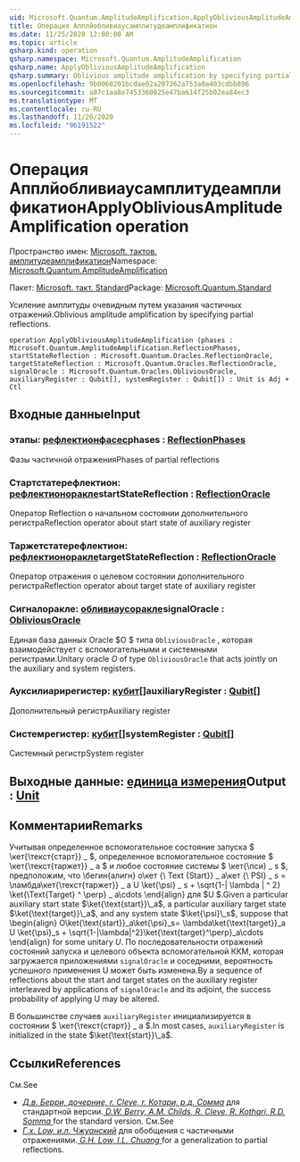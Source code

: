 ```yaml
---
uid: Microsoft.Quantum.AmplitudeAmplification.ApplyObliviousAmplitudeAmplification
title: Операция Апплйобливиаусамплитудеамплификатион
ms.date: 11/25/2020 12:00:00 AM
ms.topic: article
qsharp.kind: operation
qsharp.namespace: Microsoft.Quantum.AmplitudeAmplification
qsharp.name: ApplyObliviousAmplitudeAmplification
qsharp.summary: Oblivious amplitude amplification by specifying partial reflections.
ms.openlocfilehash: 9b0060201bcdae02a207362a753a0a403cdbb896
ms.sourcegitcommit: a87c1aa8e7453360025e47ba614f25b02ea84ec3
ms.translationtype: MT
ms.contentlocale: ru-RU
ms.lasthandoff: 11/26/2020
ms.locfileid: "96191522"
---
```

# <a name="applyobliviousamplitudeamplification-operation"></a><span data-ttu-id="afd1d-102">Операция Апплйобливиаусамплитудеамплификатион</span><span class="sxs-lookup"><span data-stu-id="afd1d-102">ApplyObliviousAmplitudeAmplification operation</span></span>

<span data-ttu-id="afd1d-103">Пространство имен: [Microsoft. тактов. амплитудеамплификатион](xref:Microsoft.Quantum.AmplitudeAmplification)</span><span class="sxs-lookup"><span data-stu-id="afd1d-103">Namespace: [Microsoft.Quantum.AmplitudeAmplification](xref:Microsoft.Quantum.AmplitudeAmplification)</span></span>

<span data-ttu-id="afd1d-104">Пакет: [Microsoft. такт. Standard](https://nuget.org/packages/Microsoft.Quantum.Standard)</span><span class="sxs-lookup"><span data-stu-id="afd1d-104">Package: [Microsoft.Quantum.Standard](https://nuget.org/packages/Microsoft.Quantum.Standard)</span></span>


<span data-ttu-id="afd1d-105">Усиление амплитуды очевидным путем указания частичных отражений.</span><span class="sxs-lookup"><span data-stu-id="afd1d-105">Oblivious amplitude amplification by specifying partial reflections.</span></span>

```qsharp
operation ApplyObliviousAmplitudeAmplification (phases : Microsoft.Quantum.AmplitudeAmplification.ReflectionPhases, startStateReflection : Microsoft.Quantum.Oracles.ReflectionOracle, targetStateReflection : Microsoft.Quantum.Oracles.ReflectionOracle, signalOracle : Microsoft.Quantum.Oracles.ObliviousOracle, auxiliaryRegister : Qubit[], systemRegister : Qubit[]) : Unit is Adj + Ctl
```


## <a name="input"></a><span data-ttu-id="afd1d-106">Входные данные</span><span class="sxs-lookup"><span data-stu-id="afd1d-106">Input</span></span>

### <a name="phases--reflectionphases"></a><span data-ttu-id="afd1d-107">этапы: [рефлектионфасес](xref:Microsoft.Quantum.AmplitudeAmplification.ReflectionPhases)</span><span class="sxs-lookup"><span data-stu-id="afd1d-107">phases : [ReflectionPhases](xref:Microsoft.Quantum.AmplitudeAmplification.ReflectionPhases)</span></span>

<span data-ttu-id="afd1d-108">Фазы частичной отражения</span><span class="sxs-lookup"><span data-stu-id="afd1d-108">Phases of partial reflections</span></span>


### <a name="startstatereflection--reflectionoracle"></a><span data-ttu-id="afd1d-109">Стартстатерефлектион: [рефлектионоракле](xref:Microsoft.Quantum.Oracles.ReflectionOracle)</span><span class="sxs-lookup"><span data-stu-id="afd1d-109">startStateReflection : [ReflectionOracle](xref:Microsoft.Quantum.Oracles.ReflectionOracle)</span></span>

<span data-ttu-id="afd1d-110">Оператор Reflection о начальном состоянии дополнительного регистра</span><span class="sxs-lookup"><span data-stu-id="afd1d-110">Reflection operator about start state of auxiliary register</span></span>


### <a name="targetstatereflection--reflectionoracle"></a><span data-ttu-id="afd1d-111">Таржетстатерефлектион: [рефлектионоракле](xref:Microsoft.Quantum.Oracles.ReflectionOracle)</span><span class="sxs-lookup"><span data-stu-id="afd1d-111">targetStateReflection : [ReflectionOracle](xref:Microsoft.Quantum.Oracles.ReflectionOracle)</span></span>

<span data-ttu-id="afd1d-112">Оператор отражения о целевом состоянии дополнительного регистра</span><span class="sxs-lookup"><span data-stu-id="afd1d-112">Reflection operator about target state of auxiliary register</span></span>


### <a name="signaloracle--obliviousoracle"></a><span data-ttu-id="afd1d-113">Сигналоракле: [обливиаусоракле](xref:Microsoft.Quantum.Oracles.ObliviousOracle)</span><span class="sxs-lookup"><span data-stu-id="afd1d-113">signalOracle : [ObliviousOracle](xref:Microsoft.Quantum.Oracles.ObliviousOracle)</span></span>

<span data-ttu-id="afd1d-114">Единая база данных Oracle $O $ типа `ObliviousOracle` , которая взаимодействует с вспомогательными и системными регистрами.</span><span class="sxs-lookup"><span data-stu-id="afd1d-114">Unitary oracle $O$ of type `ObliviousOracle` that acts jointly on the auxiliary and system registers.</span></span>


### <a name="auxiliaryregister--qubit"></a><span data-ttu-id="afd1d-115">Ауксилиарирегистер: [кубит](xref:microsoft.quantum.lang-ref.qubit)[]</span><span class="sxs-lookup"><span data-stu-id="afd1d-115">auxiliaryRegister : [Qubit](xref:microsoft.quantum.lang-ref.qubit)[]</span></span>

<span data-ttu-id="afd1d-116">Дополнительный регистр</span><span class="sxs-lookup"><span data-stu-id="afd1d-116">Auxiliary register</span></span>


### <a name="systemregister--qubit"></a><span data-ttu-id="afd1d-117">Системрегистер: [кубит](xref:microsoft.quantum.lang-ref.qubit)[]</span><span class="sxs-lookup"><span data-stu-id="afd1d-117">systemRegister : [Qubit](xref:microsoft.quantum.lang-ref.qubit)[]</span></span>

<span data-ttu-id="afd1d-118">Системный регистр</span><span class="sxs-lookup"><span data-stu-id="afd1d-118">System register</span></span>



## <a name="output--unit"></a><span data-ttu-id="afd1d-119">Выходные данные: [единица измерения](xref:microsoft.quantum.lang-ref.unit)</span><span class="sxs-lookup"><span data-stu-id="afd1d-119">Output : [Unit](xref:microsoft.quantum.lang-ref.unit)</span></span>



## <a name="remarks"></a><span data-ttu-id="afd1d-120">Комментарии</span><span class="sxs-lookup"><span data-stu-id="afd1d-120">Remarks</span></span>

<span data-ttu-id="afd1d-121">Учитывая определенное вспомогательное состояние запуска $ \кет{\текст{старт}} \_ $, определенное вспомогательное состояние $ \кет{\текст{таржет}} \_ a $ и любое состояние системы $ \кет{\пси} \_ s $, предположим, что \бегин{алигн} о\кет {\ Text {Start}} \_ а\кет {\ PSI} \_ s = \ламбда\кет{\текст{таржет}} \_ a U \ket{\psi} \_ s + \sqrt{1-| \lambda | ^ 2} \ket{\Text{Target} ^ \perp} \_ a\cdots \end{align} для $U $.</span><span class="sxs-lookup"><span data-stu-id="afd1d-121">Given a particular auxiliary start state $\ket{\text{start}}\_a$, a particular auxiliary target state $\ket{\text{target}}\_a$, and any system state $\ket{\psi}\_s$, suppose that \begin{align} O\ket{\text{start}}\_a\ket{\psi}\_s= \lambda\ket{\text{target}}\_a U \ket{\psi}\_s + \sqrt{1-|\lambda|^2}\ket{\text{target}^\perp}\_a\cdots \end{align} for some unitary $U$.</span></span>
<span data-ttu-id="afd1d-122">По последовательности отражений состояний запуска и целевого объекта вспомогательной ККМ, которая загружается приложениями `signalOracle` и соседними, вероятность успешного применения U может быть изменена.</span><span class="sxs-lookup"><span data-stu-id="afd1d-122">By a sequence of reflections about the start and target states on the auxiliary register interleaved by applications of `signalOracle` and its adjoint, the success probability of applying U may be altered.</span></span>

<span data-ttu-id="afd1d-123">В большинстве случаев `auxiliaryRegister` инициализируется в состоянии $ \кет{\текст{старт}} \_ a $.</span><span class="sxs-lookup"><span data-stu-id="afd1d-123">In most cases, `auxiliaryRegister` is initialized in the state $\ket{\text{start}}\_a$.</span></span>

## <a name="references"></a><span data-ttu-id="afd1d-124">Ссылки</span><span class="sxs-lookup"><span data-stu-id="afd1d-124">References</span></span>

<span data-ttu-id="afd1d-125">См.</span><span class="sxs-lookup"><span data-stu-id="afd1d-125">See</span></span>

- <span data-ttu-id="afd1d-126">[ *Д.в. Берри, дочерние, r. Cleve, r. Котари, р.д. Сомма*](https://arxiv.org/abs/1312.1414) для стандартной версии.</span><span class="sxs-lookup"><span data-stu-id="afd1d-126">[ *D.W. Berry, A.M. Childs, R. Cleve, R. Kothari, R.D. Somma* ](https://arxiv.org/abs/1312.1414) for the standard version.</span></span>
  <span data-ttu-id="afd1d-127">См.</span><span class="sxs-lookup"><span data-stu-id="afd1d-127">See</span></span>
- <span data-ttu-id="afd1d-128">[ *Г.х. Low, и.л. Чжуанский*](https://arxiv.org/abs/1610.06546) для обобщения с частичными отражениями.</span><span class="sxs-lookup"><span data-stu-id="afd1d-128">[ *G.H. Low, I.L. Chuang* ](https://arxiv.org/abs/1610.06546) for a generalization to partial reflections.</span></span>
